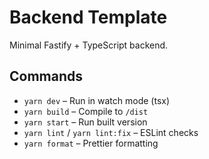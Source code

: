 # Backend Template

Minimal Fastify + TypeScript backend.

## Commands

- `yarn dev` – Run in watch mode (tsx)
- `yarn build` – Compile to `/dist`
- `yarn start` – Run built version
- `yarn lint` / `yarn lint:fix` – ESLint checks
- `yarn format` – Prettier formatting
